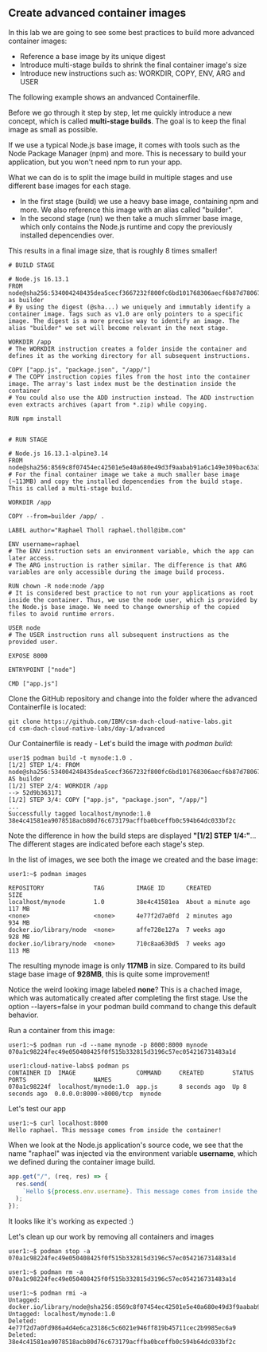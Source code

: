 ## Create advanced container images

In this lab we are going to see some best practices to build more advanced container images:

- Reference a base image by its unique digest
- Introduce multi-stage builds to shrink the final container image's size
- Introduce new instructions such as: WORKDIR, COPY, ENV, ARG and USER

The following example shows an andvanced Containerfile.

Before we go through it step by step, let me quickly introduce a new concept, which is called **multi-stage builds**. The goal is to keep the final image as small as possible.

If we use a typical Node.js base image, it comes with tools such as the Node Package Manager (npm) and more. This is necessary to build your application, but you won't need npm to run your app.

What we can do is to split the image build in multiple stages and use different base images for each stage.

- In the first stage (build) we use a heavy base image, containing npm and more. We also reference this image with an alias called "builder".
- In the second stage (run) we then take a much slimmer base image, which only contains the Node.js runtime and copy the previously installed depencendies over.

This results in a final image size, that is roughly 8 times smaller!

```
# BUILD STAGE

# Node.js 16.13.1
FROM node@sha256:534004248435dea5cecf3667232f800fc6bd101768306aecf6b87d78067b0563 as builder
# By using the digest (@sha...) we uniquely and immutably identify a container image. Tags such as v1.0 are only pointers to a specific image. The digest is a more precise way to identify an image. The alias "builder" we set will become relevant in the next stage.

WORKDIR /app
# The WORKDIR instruction creates a folder inside the container and defines it as the working directory for all subsequent instructions.

COPY ["app.js", "package.json", "/app/"]
# The COPY instruction copies files from the host into the container image. The array's last index must be the destination inside the container
# You could also use the ADD instruction instead. The ADD instruction even extracts archives (apart from *.zip) while copying.

RUN npm install


# RUN STAGE

# Node.js 16.13.1-alpine3.14
FROM node@sha256:8569c8f07454ec42501e5e40a680e49d3f9aabab91a6c149e309bac63a3c8d54
# For the final container image we take a much smaller base image (~113MB) and copy the installed depencendies from the build stage. This is called a multi-stage build.

WORKDIR /app

COPY --from=builder /app/ .

LABEL author="Raphael Tholl raphael.tholl@ibm.com"

ENV username=raphael
# The ENV instruction sets an environment variable, which the app can later access.
# The ARG instruction is rather similar. The difference is that ARG variables are only accessible during the image build process.

RUN chown -R node:node /app
# It is considered best practice to not run your applications as root inside the container. Thus, we use the node user, which is provided by the Node.js base image. We need to change ownership of the copied files to avoid runtime errors.

USER node
# The USER instruction runs all subsequent instructions as the provided user.

EXPOSE 8000

ENTRYPOINT ["node"]

CMD ["app.js"]
```

Clone the GitHub repository and change into the folder where the advanced Containerfile is located:

```
git clone https://github.com/IBM/csm-dach-cloud-native-labs.git
cd csm-dach-cloud-native-labs/day-1/advanced
```

Our Containerfile is ready - Let's build the image with _podman build_:

```
user1$ podman build -t mynode:1.0 .
[1/2] STEP 1/4: FROM node@sha256:534004248435dea5cecf3667232f800fc6bd101768306aecf6b87d78067b0563 AS builder
[1/2] STEP 2/4: WORKDIR /app
--> 52d9b363171
[1/2] STEP 3/4: COPY ["app.js", "package.json", "/app/"]
...
Successfully tagged localhost/mynode:1.0
38e4c41581ea9078518acb80d76c673179acffba0bceffb0c594b64dc033bf2c
```

Note the difference in how the build steps are displayed **"[1/2] STEP 1/4:"**... The different stages are indicated before each stage's step.

In the list of images, we see both the image we created and the base image:

```
user1:~$ podman images

REPOSITORY              TAG         IMAGE ID      CREATED             SIZE
localhost/mynode        1.0         38e4c41581ea  About a minute ago  117 MB
<none>                  <none>      4e77f2d7a0fd  2 minutes ago       934 MB
docker.io/library/node  <none>      affe728e127a  7 weeks ago         928 MB
docker.io/library/node  <none>      710c8aa630d5  7 weeks ago         113 MB
```

The resulting mynode image is only **117MB** in size. Compared to its build stage base image of **928MB**, this is quite some improvement!

Notice the weird looking image labeled **none**? This is a chached image, which was automatically created after completing the first stage. Use the option --layers=false in your podman build command to change this default behavior.

Run a container from this image:

```
user1:~$ podman run -d --name mynode -p 8000:8000 mynode
070a1c98224fec49e050408425f0f515b332815d3196c57ec054216731483a1d

user1:cloud-native-labs$ podman ps
CONTAINER ID  IMAGE                 COMMAND     CREATED        STATUS            PORTS                   NAMES
070a1c98224f  localhost/mynode:1.0  app.js      8 seconds ago  Up 8 seconds ago  0.0.0.0:8000->8000/tcp  mynode
```

Let's test our app

```
user1:~$ curl localhost:8000
Hello raphael. This message comes from inside the container!
```

When we look at the Node.js application's source code, we see that the name "raphael" was injected via the environment variable **username**, which we defined during the container image build.

```js
app.get("/", (req, res) => {
  res.send(
    `Hello ${process.env.username}. This message comes from inside the container!\n`
  );
});
```

It looks like it's working as expected :)

Let's clean up our work by removing all containers and images

```
user1:~$ podman stop -a
070a1c98224fec49e050408425f0f515b332815d3196c57ec054216731483a1d

user1:~$ podman rm -a
070a1c98224fec49e050408425f0f515b332815d3196c57ec054216731483a1d

user1:~$ podman rmi -a
Untagged: docker.io/library/node@sha256:8569c8f07454ec42501e5e40a680e49d3f9aabab91a6c149e309bac63a3c8d54
Untagged: localhost/mynode:1.0
Deleted: 4e77f2d7a0fd986a4d4e6ca23186c5c6021e946ff819b45711cec2b9985ec6a9
Deleted: 38e4c41581ea9078518acb80d76c673179acffba0bceffb0c594b64dc033bf2c
```
